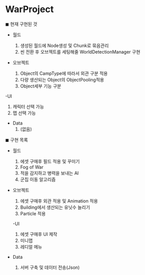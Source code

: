 # WarProject

◼ 현재 구현된 것

- 월드
  1. 생성된 월드에 Node생성 및 Chunk로 묶음관리
  2. 씬 전환 후 오브젝트를 세팅해줄 WorldDetectionManager 구현
  
- 오브젝트
  1. Object의 CampType에 따라서 외관 구분 적용
  2. 다량 생산되는 Object의 ObjectPooling적용
  3. Object세부 기능 구분
  
-UI
  1. 캐릭터 선택 가능
  2. 맵 선택 가능
  
- Data
  1. (없음)

◼ 구현 목록

- 월드
  1. 에셋 구매후 필드 적용 및 꾸미기
  2. Fog of War
  3. 적을 감지하고 병력을 보내는 AI
  4. 군집 이동 알고리즘
  
- 오브젝트
  1. 에셋 구매후 외관 적용 및 Animation 적용
  2. Building에서 생산되는 유닛수 늘리기
  3. Particle 적용
  
  -UI
  1. 에셋 구매후 UI 제작
  2. 미니맵
  3. 레디얼 메뉴
  
- Data
  1. 서버 구축 및 데이터 전송(Json)
